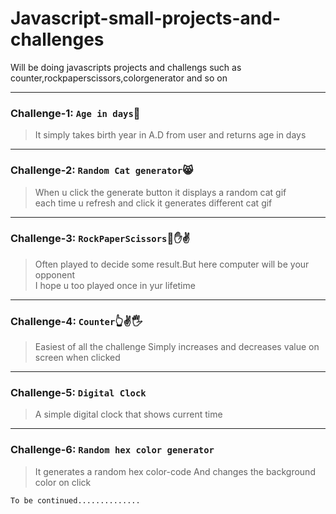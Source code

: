# Javascript-small-projects-and-challenges
Will be doing javascripts projects and challengs such as counter,rockpaperscissors,colorgenerator and so on
<hr />

### Challenge-1: `Age in days`🧔
>It simply takes birth year in A.D from user and returns age in days
 <hr />
 
 ### Challenge-2: `Random Cat generator`😸
 >When u click the generate button it displays a random cat gif <br/>
 >each time u refresh and click it generates different cat gif
<hr />

### Challenge-3: `RockPaperScissors`👊✋✌
>Often played to decide some result.But here computer will be your opponent <br />
>I hope u too played once in yur lifetime
<hr/>

### Challenge-4: `Counter`👆✌🖐
>Easiest of all the challenge 
>Simply increases and decreases value on screen when clicked
<hr />

### Challenge-5: `Digital Clock`
>A simple digital clock that shows current time
<hr />

### Challenge-6: `Random hex color generator`
>It generates a random hex color-code 
>And changes the background color on click

`To be continued..............`
